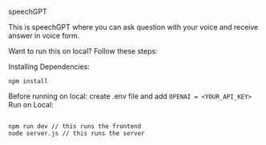 speechGPT

This is speechGPT where you can ask question with your voice and receive answer in voice form.

Want to run this on local?
Follow these steps: 

   Installing Dependencies:
  ```
  npm install
  ```
  Before running on local:
    create .env file and add 
    ```
    OPENAI = <YOUR_API_KEY>
    ```
   Run on Local: 
  ```
  
  npm run dev // this runs the frontend
  node server.js // this runs the server
  ```
  
